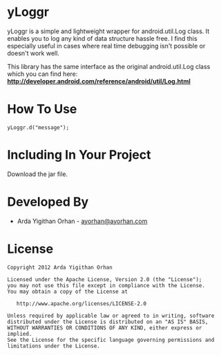 yLoggr
======

yLoggr is a simple and lightweight wrapper for android.util.Log class.
It enables you to log any kind of data structure hassle free.
I find this especially useful in cases where real time debugging isn't possible or doesn't work well.

This library has the same interface as the original android.util.Log class which you can find here:
**http://developer.android.com/reference/android/util/Log.html**

How To Use
==========

    yLoggr.d("message");

Including In Your Project
=========================
Download the jar file.

Developed By
============

* Arda Yigithan Orhan - <ayorhan@ayorhan.com>

License
=======

    Copyright 2012 Arda Yigithan Orhan

    Licensed under the Apache License, Version 2.0 (the "License");
    you may not use this file except in compliance with the License.
    You may obtain a copy of the License at

       http://www.apache.org/licenses/LICENSE-2.0

    Unless required by applicable law or agreed to in writing, software
    distributed under the License is distributed on an "AS IS" BASIS,
    WITHOUT WARRANTIES OR CONDITIONS OF ANY KIND, either express or implied.
    See the License for the specific language governing permissions and
    limitations under the License.
